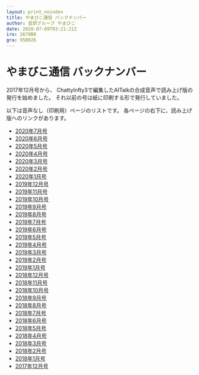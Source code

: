 ```yaml
---
layout: print_noindex
title: やまびこ通信 バックナンバー
author: 音訳グループ やまびこ
date: 2020-07-09T03:21:21Z
iro: 2679B9
gra: 95B926
---
```


# やまびこ通信 バックナンバー

2017年12月号から、 ChattyInfty3で編集したAITalkの合成音声で読み上げ版の発行を始めました。 それ以前の号は紙に印刷する形で発行していました。

以下は音声なし（印刷用）ページのリストです。 各ページの右下に、読み上げ版へのリンクがあります。

- <a href="./p/tusin202007.html">2020年7月号 </a>
- <a href="./p/tusin202006.html">2020年6月号 </a>
- <a href="./p/tusin202005.html">2020年5月号 </a>
- <a href="./p/tusin202004.html">2020年4月号 </a>
- <a href="./p/tusin202003.html">2020年3月号 </a>
- <a href="./p/tusin202002.html">2020年2月号 </a>
- <a href="./p/tusin202001.html">2020年1月号 </a>
- <a href="./p/tusin201912.html">2019年12月号 </a>
- <a href="./p/tusin201911.html">2019年11月号 </a>
- <a href="./p/tusin201910.html">2019年10月号 </a>
- <a href="./p/tusin201909.html">2019年9月号 </a>
- <a href="./p/tusin201908.html">2019年8月号 </a>
- <a href="./p/tusin201907.html">2019年7月号 </a>
- <a href="./p/tusin201906.html">2019年6月号 </a>
- <a href="./p/tusin201905.html">2019年5月号 </a>
- <a href="./p/tusin201904.html">2019年4月号 </a>
- <a href="./p/tusin201903.html">2019年3月号 </a>
- <a href="./p/tusin201902.html">2019年2月号 </a>
- <a href="./p/tusin201901.html">2019年1月号 </a>
- <a href="./p/tusin201812.html">2018年12月号 </a>
- <a href="./p/tusin201811.html">2018年11月号 </a>
- <a href="./p/tusin201810.html">2018年10月号 </a>
- <a href="./p/tusin201809.html">2018年9月号 </a>
- <a href="./p/tusin201808.html">2018年8月号 </a>
- <a href="./p/tusin201807.html">2018年7月号 </a>
- <a href="./p/tusin201806.html">2018年6月号</a>
- <a href="./p/tusin201805.html">2018年5月号</a>
- <a href="./p/tusin201804.html">2018年4月号</a>
- <a href="./p/tusin201803.html">2018年3月号</a>
- <a href="./p/tusin201802.html">2018年2月号</a>
- <a href="./p/tusin201801.html">2018年1月号</a>
- <a href="./p/tusin201712.html">2017年12月号</a>

